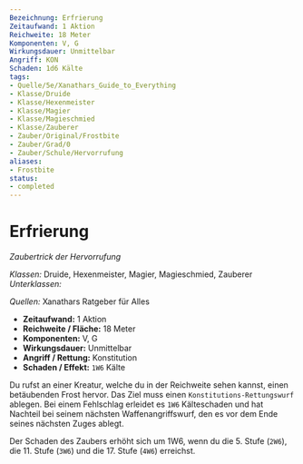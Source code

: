 ```yaml
---
Bezeichnung: Erfrierung
Zeitaufwand: 1 Aktion
Reichweite: 18 Meter
Komponenten: V, G
Wirkungsdauer: Unmittelbar
Angriff: KON
Schaden: 1d6 Kälte
tags: 
- Quelle/5e/Xanathars_Guide_to_Everything
- Klasse/Druide
- Klasse/Hexenmeister
- Klasse/Magier
- Klasse/Magieschmied
- Klasse/Zauberer
- Zauber/Original/Frostbite
- Zauber/Grad/0
- Zauber/Schule/Hervorrufung
aliases: 
- Frostbite
status:
- completed
---
```

# Erfrierung
_Zaubertrick der Hervorrufung_

_Klassen:_ Druide, Hexenmeister, Magier, Magieschmied, Zauberer
_Unterklassen:_

_Quellen:_ Xanathars Ratgeber für Alles

- **Zeitaufwand:** 1 Aktion
- **Reichweite / Fläche:** 18 Meter
- **Komponenten:** V, G
- **Wirkungsdauer:** Unmittelbar
- **Angriff / Rettung:** Konstitution
- **Schaden / Effekt:**  `1W6` Kälte

Du rufst an einer Kreatur, welche du in der Reichweite sehen kannst, einen betäubenden Frost hervor. Das Ziel muss einen `Konstitutions-Rettungswurf` ablegen. Bei einem Fehlschlag erleidet es `1W6` Kälteschaden und hat Nachteil bei seinem nächsten Waffenangriffswurf, den es vor dem Ende seines nächsten Zuges ablegt.

Der Schaden des Zaubers erhöht sich um 1W6, wenn du die 5. Stufe (`2W6`), die 11. Stufe (`3W6`) und die 17. Stufe (`4W6`) erreichst.